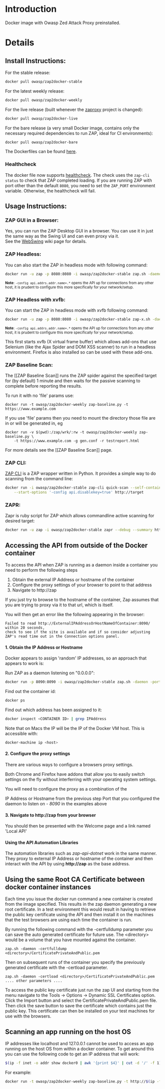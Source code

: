 # Introduction
Docker image with Owasp Zed Attack Proxy preinstalled.
# Details
## Install Instructions:
For the stable release:
```bash
docker pull owasp/zap2docker-stable
```
For the latest weekly release:
```bash
docker pull owasp/zap2docker-weekly
```
For the live release (built whenever the [zaproxy](https://github.com/zaproxy/zaproxy) project is changed):
```bash
docker pull owasp/zap2docker-live
```
For the bare release (a very small Docker image, contains only the necessary required dependencies to run ZAP, ideal for CI environments):
```bash
docker pull owasp/zap2docker-bare
```
The Dockerfiles can be found [here](https://github.com/zaproxy/zaproxy/tree/develop/docker).

### Healthcheck
The docker file now supports [healthcheck](https://docs.docker.com/engine/reference/builder/#healthcheck). The check uses the `zap-cli status` to check that ZAP completed loading. If you are running ZAP with port other than the default `8080`, you need to set the `ZAP_PORT` environment variable. Otherwise, the healthcheck will fail.

## Usage Instructions:
### ZAP GUI in a Browser:
Yes, you can run the ZAP Desktop GUI in a browser. You can use it in just the same way as the Swing UI and can even proxy via it.<br>
See the [WebSwing](WebSwing) wiki page for details.

### ZAP Headless:
You can also start the ZAP in headless mode with following command:
```bash
docker run -u zap -p 8080:8080 -i owasp/zap2docker-stable zap.sh -daemon -host 0.0.0.0 -port 8080 -config api.addrs.addr.name=.* -config api.addrs.addr.regex=true -config api.key=<api-key>
```
<sub>**Note**: `-config api.addrs.addr.name=.*` opens the API up for connections from any other host, it is prudent to configure this more specifically for your network/setup.</sub>

### ZAP Headless with xvfb:
You can start the ZAP in headless mode with xvfb following command:

```bash
docker run -u zap -p 8080:8080 -i owasp/zap2docker-stable zap-x.sh -daemon -host 0.0.0.0 -port 8080 -config api.addrs.addr.name=.* -config api.addrs.addr.regex=true
```
<sub>**Note**: `-config api.addrs.addr.name=.*` opens the API up for connections from any other host, it is prudent to configure this more specifically for your network/setup.</sub>

This first starts xvfb (X virtual frame buffer) which allows add-ons that use Selenium (like the Ajax Spider and DOM XSS scanner) to run in a headless environment. Firefox is also installed so can be used with these add-ons.

### ZAP Baseline Scan:
The [[ZAP Baseline Scan]] runs the ZAP spider against the specified target for (by default) 1 minute and then waits for the passive scanning to complete before reporting the results.

To run it with no 'file' params use:
```
docker run -t owasp/zap2docker-weekly zap-baseline.py -t https://www.example.com
```
If you use 'file' params then you need to mount the directory those file are in or will be generated in, eg
```
docker run -v $(pwd):/zap/wrk/:rw -t owasp/zap2docker-weekly zap-baseline.py \
    -t https://www.example.com -g gen.conf -r testreport.html
```

For more details see the [[ZAP Baseline Scan]] page.
### ZAP CLI:
[ZAP CLI](https://github.com/Grunny/zap-cli) is a ZAP wrapper written in Python. It provides a simple way to do scanning from the command line:

```bash
docker run -i owasp/zap2docker-stable zap-cli quick-scan --self-contained \
    --start-options '-config api.disablekey=true' http://target
```

### ZAPR:
Zapr is ruby script for ZAP which allows commandline active scanning for desired target:

```bash
docker run -u zap -i owasp/zap2docker-stable zapr --debug --summary http://target
```


## Accessing the API from outside of the Docker container

To access the API when ZAP is running as a daemon inside a container you need to perform the following steps

1. Obtain the external IP Address or hostname of the container
2. Configure the proxy settings of your browser to point to that address
3. Navigate to http://zap


If you just try to browse to the hostname of the container, Zap assumes that you are trying to proxy via it to that url, which is itself.

You will then get an error like the following appearing in the browser:

	Failed to read http://ExternalIPAddressOrHostNameOfContainer:8090/ within 20 seconds, 
	check to see if the site is available and if so consider adjusting ZAP's read time out in the Connection options panel.


#### 1. Obtain the IP Address or Hostname

Docker appears to assign 'random' IP addresses, so an approach that appears to work is:

Run ZAP as a daemon listening on "0.0.0.0":

```bash
docker run -p 8090:8090 -i owasp/zap2docker-stable zap.sh -daemon -port 8090 -host 0.0.0.0
```
Find out the container id:
```bash
docker ps
```
Find out which address has been assigned to it:
```bash
docker inspect <CONTAINER ID> | grep IPAddress
```

Note that on Macs the IP will be the IP of the Docker VM host.  This is accessible with:  
```bash
docker-machine ip <host>
```

#### 2. Configure the proxy settings

There are various ways to configure a browsers proxy settings.

Both Chrome and Firefox have addons that allow you to easily switch settings on the fly without interferring with your operating system settings.

You will need to configure the proxy as a combination of the

IP Address or Hostname from the previous step
Port that you configured the daemon to listen on - *8090* in the examples above


#### 3. Navigate to http://zap from your browser

You should then be presented with the Welcome page and a link named 'Local API'
 

#### Using the API Automation Libraries

The automation libraries such as *zap-api-dotnet* work in the same manner. They proxy to external IP Address or hostname of the container and then interact with the API by using **http://zap** as the base address.


## Using the same Root CA Certificate between docker container instances  

Each time you issue the docker run command a new container is created from the image specified. This results in the zap daemon generating a new root certificate. In a test environment this would result in having to retrieve the public key certificate using the API and then install it on the machines that the test browsers are using each time the container is run.

By running the following command with the -certfulldump parameter you can save the auto generated certificate for future use. The \<directory\> would be a volume that you have mounted against the container.

    zap.sh -daemon -certfulldump <directory>/CertificatePrivateAndPublic.pem

Then on subsequent runs of the container you specify the previously generated certificate with the -certload parameter.

    zap.sh -daemon -certload <directory>/CertificatePrivateAndPublic.pem .... other parameters ....

To access the public key certificate just run the zap UI and starting from the menu navigate to the Tools -> Options -> Dynamic SSL Certificates option. Click the Import button and select the CertificatePrivateAndPublic.pem file. Then click the save button to save the certificate which contains just the public key. This certificate can then be installed on your test machines for use with the browsers.

## Scanning an app running on the host OS

IP addresses like localhost and 127.0.0.1 cannot be used to access an app running on the host OS from within a docker container.
To get around this you can use the following code to get an IP address that will work:
```bash
$(ip -f inet -o addr show docker0 | awk '{print $4}' | cut -d '/' -f 1)
```
For example:
```bash
docker run -t owasp/zap2docker-weekly zap-baseline.py -t http://$(ip -f inet -o addr show docker0 | awk '{print $4}' | cut -d '/' -f 1):10080
```